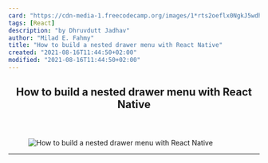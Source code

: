 ```yaml
---
card: "https://cdn-media-1.freecodecamp.org/images/1*rts2oeflx0NgkJ5wdhBUhg.png"
tags: [React]
description: "by Dhruvdutt Jadhav"
author: "Milad E. Fahmy"
title: "How to build a nested drawer menu with React Native"
created: "2021-08-16T11:44:50+02:00"
modified: "2021-08-16T11:44:50+02:00"
---
```

<div class="site-wrapper">
<main id="site-main" class="site-main outer">
<div class="inner">
<article class="post-full post tag-react tag-mobile-app-development tag-tech tag-programming tag-technology ">
<header class="post-full-header">
<h1 class="post-full-title">How to build a nested drawer menu with React Native</h1>
</header>
<figure class="post-full-image">
<picture>
<source media="(max-width: 700px)" sizes="1px" srcset="data:image/gif;base64,R0lGODlhAQABAIAAAAAAAP///yH5BAEAAAAALAAAAAABAAEAAAIBRAA7 1w">
<source media="(min-width: 701px)" sizes="(max-width: 800px) 400px,
(max-width: 1170px) 700px,
1400px" srcset="https://cdn-media-1.freecodecamp.org/images/1*rts2oeflx0NgkJ5wdhBUhg.png 300w,
https://cdn-media-1.freecodecamp.org/images/1*rts2oeflx0NgkJ5wdhBUhg.png 600w,
https://cdn-media-1.freecodecamp.org/images/1*rts2oeflx0NgkJ5wdhBUhg.png 1000w,
https://cdn-media-1.freecodecamp.org/images/1*rts2oeflx0NgkJ5wdhBUhg.png 2000w">
<img onerror="this.style.display='none'" src="https://cdn-media-1.freecodecamp.org/images/1*rts2oeflx0NgkJ5wdhBUhg.png" alt="How to build a nested drawer menu with React Native">
</picture>
</figure>
<section class="post-full-content">
<div class="post-content medium-migrated-article">
</div>
<hr>
</section>
</article>
</div>
</main>
</div>
<!-- Google Tag Manager (noscript) -->
<!-- End Google Tag Manager (noscript) -->
